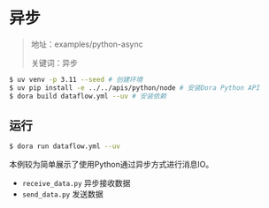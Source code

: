 # 异步

> 地址：examples/python-async
>
> 关键词：异步

```bash
$ uv venv -p 3.11 --seed # 创建环境
$ uv pip install -e ../../apis/python/node # 安装Dora Python API
$ dora build dataflow.yml --uv # 安装依赖
```

## 运行
```bash
$ dora run dataflow.yml --uv
```

本例较为简单展示了使用Python通过异步方式进行消息IO。
- `receive_data.py` 异步接收数据
- `send_data.py` 发送数据
